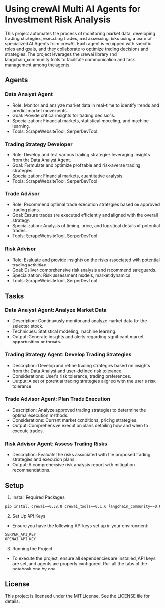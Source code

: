 # Using crewAI Multi AI Agents for Investment Risk Analysis

This project automates the process of monitoring market data, developing trading strategies, executing trades, and assessing risks using a team of specialized AI Agents from crewAI. Each agent is equipped with specific roles and goals, and they collaborate to optimize trading decisions and strategies. The project leverages the crewai library and langchain_community tools to facilitate communication and task management among the agents.

## Agents
### Data Analyst Agent
- Role: Monitor and analyze market data in real-time to identify trends and predict market movements.
- Goal: Provide critical insights for trading decisions.
- Specialization: Financial markets, statistical modeling, and machine learning.
- Tools: ScrapeWebsiteTool, SerperDevTool

### Trading Strategy Developer
- Role: Develop and test various trading strategies leveraging insights from the Data Analyst Agent.
- Goal: Formulate and optimize profitable and risk-averse trading strategies.
- Specialization: Financial markets, quantitative analysis.
- Tools: ScrapeWebsiteTool, SerperDevTool

### Trade Advisor
- Role: Recommend optimal trade execution strategies based on approved trading plans.
- Goal: Ensure trades are executed efficiently and aligned with the overall strategy.
- Specialization: Analysis of timing, price, and logistical details of potential trades.
- Tools: ScrapeWebsiteTool, SerperDevTool
  
### Risk Advisor
- Role: Evaluate and provide insights on the risks associated with potential trading activities.
- Goal: Deliver comprehensive risk analysis and recommend safeguards.
- Specialization: Risk assessment models, market dynamics.
- Tools: ScrapeWebsiteTool, SerperDevTool
  
## Tasks
### Data Analyst Agent: Analyze Market Data
- Description: Continuously monitor and analyze market data for the selected stock.
- Techniques: Statistical modeling, machine learning.
- Output: Generate insights and alerts regarding significant market opportunities or threats.
  
### Trading Strategy Agent: Develop Trading Strategies
- Description: Develop and refine trading strategies based on insights from the Data Analyst and user-defined risk tolerance.
- Considerations: User's risk tolerance, trading preferences.
- Output: A set of potential trading strategies aligned with the user's risk tolerance.

### Trade Advisor Agent: Plan Trade Execution
- Description: Analyze approved trading strategies to determine the optimal execution methods.
- Considerations: Current market conditions, pricing strategies.
- Output: Comprehensive execution plans detailing how and when to execute trades.

### Risk Advisor Agent: Assess Trading Risks
- Description: Evaluate the risks associated with the proposed trading strategies and execution plans.
- Output: A comprehensive risk analysis report with mitigation recommendations.

## Setup
1. Install Required Packages
```bash
pip install crewai==0.28.8 crewai_tools==0.1.6 langchain_community==0.0.29
```

2. Set Up API Keys
- Ensure you have the following API keys set up in your environment:
```bash
SERPER_API_KEY
OPENAI_API_KEY
```

3. Running the Project
- To execute the project, ensure all dependencies are installed, API keys are set, and agents are properly configured. Run all the tabs of the notebook one by one.

## License
This project is licensed under the MIT License. See the LICENSE file for details.

